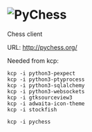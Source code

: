 ![PyChess](http://pychess.org/images/pychess.png)
=====
Chess client

URL: http://pychess.org/

Needed from kcp:

```
kcp -i python3-pexpect
kcp -i python3-ptyprocess
kcp -i python3-sqlalchemy 
kcp -i python3-websockets
kcp -i gtksourceview3 
kcp -i adwaita-icon-theme
kcp -i stockfish
```

```
kcp -i pychess
```


